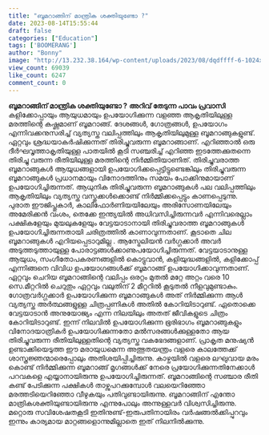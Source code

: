 ```yaml
---
title: "ബൂമറാങ്ങിന് മാന്ത്രിക ശക്തിയുണ്ടോ ?"
date: 2023-08-14T15:55:44
draft: false
categories: ["Education"]
tags: ['BOOMERANG']
author: "Bonny"
image: "http://13.232.38.164/wp-content/uploads/2023/08/dqdffff-6-1024x576.jpg"
view_count: 69039
like_count: 6247
comment_count: 0
---
```


**ബൂമറാങ്ങിന് മാന്ത്രിക ശക്തിയുണ്ടോ ?** **അറിവ് തേടുന്ന പാവം പ്രവാസി** കളിക്കോപ്പായും ആയുധമായും ഉപയോഗിക്കുന്ന വളഞ്ഞ ആകൃതിയിലുള്ള മരത്തിന്റെ കഷ്ണമാണ്‌ ബൂമറാങ്ങ്. ദേശങ്ങൾ, ഗോത്രങ്ങൾ, ഉപയോഗം എന്നിവക്കനുസരിച്ച് വ്യത്യസ്ത വലിപ്പത്തിലും ആകൃതിയിലുമുള്ള ബൂമറാങ്ങുകളുണ്ട്. ഏറ്റവും ശ്രദ്ധയാകർഷിക്കുന്നത് തിരിച്ചുവരുന്ന ബൂമറാങ്ങാണ്‌. എറിഞ്ഞാൽ ഒരു ദീർഘവൃത്താകൃതിയുള്ള പാതയിൽ കൂടി സഞ്ചരിച്ച് എറിഞ്ഞ ഇടത്തേക്കുതന്നെ തിരിച്ചു വരുന്ന രീതിയിലുള്ള മരത്തിന്റെ നിർമ്മിതിയാണിത്. [](http://13.232.38.164/wp-content/uploads/2023/08/dqdffff-6.jpg)തിരിച്ചുവരാത്ത ബൂമറാങ്ങുകൾ ആയുധങ്ങളായി ഉപയോഗിക്കപ്പെട്ടിട്ടുണ്ടെങ്കിലും തിരിച്ചുവരുന്ന ബൂമറാങ്ങുകൾ പ്രധാനമായും വിനോദത്തിനും സമയം പോക്കിനുമായാണ് ഉപയോഗിച്ചിരുന്നത്. ആധുനിക തിരിച്ചുവരുന്ന ബൂമറാങ്ങുകൾ പല വലിപ്പത്തിലും ആകൃതിയിലും വ്യത്യസ്ത വസ്തുക്കൾക്കൊണ്ട് നിർമ്മിക്കപ്പെട്ടും കാണപ്പെടുന്നു. പുരാത ഈജിപ്തുകാർ, കാലിഫോർണിയയിലേയും അരിസോണയിലേയും അമേരിക്കൻ വംശം, തെക്കേ ഇന്ത്യയിൽ അധിവസിച്ചിരുന്നവർ എന്നിവരെല്ലാം പക്ഷികളേയും മുയലുകളേയും വേട്ടയാടാനായി തിരിച്ചുവരാത്ത ബൂമറാങ്ങുകൾ ഉപയോഗിച്ചിരുന്നതായി ചരിത്രത്തിൽ കാണാവുന്നതാണ്‌. കൂടാതെ ചില ബൂമറാങ്ങുകൾ എറിയപ്പെടാറുമില്ല . ആസ്ട്രേലിയൻ വർഗ്ഗക്കാർ അവർ അടുത്തടുത്തായുള്ള പോരാട്ടങ്ങൾക്കാണുപയോഗിച്ചിരുന്നത്. വേട്ടയാടാനുള്ള ആയുധം, സംഗീതോപകരണങ്ങളിൽ കൊട്ടുവാൻ, കളിയുദ്ധങ്ങളിൽ, കളിക്കോപ്പ് എന്നിങ്ങനെ വിവിധ ഉപയോഗങ്ങൾക്ക് ബൂമറാങ്ങ് ഉപയോഗിക്കാവുന്നതാണ്‌. ഏറ്റവും ചെറിയ ബൂമറാങ്ങിന്റെ വലിപ്പം ഒരറ്റം മുതൽ മറ്റേ അറ്റം വരെ 10 സെ.മീറ്ററിൽ ചെറുതും ഏറ്റവും വലുതിന് 2 മീറ്ററിൽ കൂടുതൽ നീളവുമുണ്ടാകും. ഗോത്രവർഗ്ഗക്കാർ ഉപയോഗിക്കുന്ന ബൂമറാങ്ങുകൾ അത് നിർമ്മിക്കുന്ന ആൾ വ്യത്യസ്ത അർത്ഥങ്ങളുള്ള ചിത്രപ്പണികൾ അതിൽ കോറിയിടാറുണ്ട്. ഏതൊക്കെ വേട്ടയാടാൻ അനുയോജ്യം എന്ന നിലയിലും അതത് ജീവികളുടെ ചിത്രം കോറിയിടാറുണ്ട്. ഇന്ന് നിലവിൽ ഉപയോഗിക്കുന്ന ഭൂരിഭാഗം ബൂമറാങ്ങുകളും വിനോദയാത്രികർ ഉപയോഗിക്കുന്നതോ മൽസരങ്ങൾക്കുള്ളതോ ആയ തിരിച്ചുവരുന്ന രീതിയിലുള്ളതിന്റെ വ്യത്യസ്ത വകഭേദങ്ങളാണ്‌. പ്രാകൃത മനുഷ്യൻ ഉണ്ടാക്കിയെടുത്ത ഈ മരായുധമെന്ന അത്ഭുതയന്ത്രം വളരെ കാലത്തേക്ക് ശാസ്ത്രജ്ഞന്മാരെപ്പോലും അതിശയിപ്പിച്ചിരുന്നു. കാഴ്ചയിൽ വളരെ ലഘുവായ മരം കൊണ്ട് നിർമ്മിക്കുന്ന ബൂമറാങ്ങ് മൃഗങ്ങൾക്ക് നേരെ പ്രയോഗിക്കുന്നതിനേക്കാൾ പറവകളെ എയ്യാനായിരുന്നു ഉപയോഗിച്ചിരുന്നത്. ബൂമറാങ്ങിന്റെ സഞ്ചാര രീതി കണ്ട് പേടിക്കുന്ന പക്ഷികൾ താഴ്ന്നുപറക്കുമ്പോൾ വലയെറിഞ്ഞോ മരത്തടിയെറിഞ്ഞോ വീഴുകയും പതിവുണ്ടായിരുന്നു. ബൂമറാങ്ങിന് എന്തോ മാത്രികശക്തിയുണ്ടായിരുന്നു എന്നുപോലും അന്നുള്ളവർ വിശ്വസിച്ചിരുന്നു. മറ്റൊരു സവിശേഷതകൂടി ഇതിനുണ്ട്-ഇരുപതിനായിരം വർഷങ്ങൽക്കിപ്പുറവും ഇന്നും കാര്യമായ മാറ്റങ്ങളൊന്നുമില്ലാതെ ഇത് നിലനിൽക്കുന്നു.
